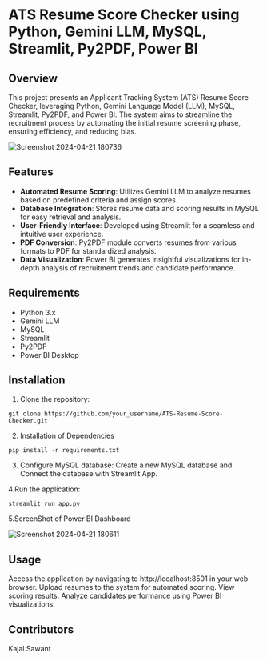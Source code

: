 # ATS Resume Score Checker using Python, Gemini LLM, MySQL, Streamlit, Py2PDF, Power BI

## Overview

This project presents an Applicant Tracking System (ATS) Resume Score Checker, leveraging Python, Gemini Language Model (LLM), MySQL, Streamlit, Py2PDF, and Power BI. The system aims to streamline the recruitment process by automating the initial resume screening phase, ensuring efficiency, and reducing bias.


![Screenshot 2024-04-21 180736](https://github.com/abhisheklahase29/ATS-Resume-Tracking-LLM-Project/assets/102788394/03b50652-d040-488e-af2a-a035bb1a1180)

## Features

- **Automated Resume Scoring**: Utilizes Gemini LLM to analyze resumes based on predefined criteria and assign scores.
- **Database Integration**: Stores resume data and scoring results in MySQL for easy retrieval and analysis.
- **User-Friendly Interface**: Developed using Streamlit for a seamless and intuitive user experience.
- **PDF Conversion**: Py2PDF module converts resumes from various formats to PDF for standardized analysis.
- **Data Visualization**: Power BI generates insightful visualizations for in-depth analysis of recruitment trends and candidate performance.

## Requirements

- Python 3.x
- Gemini LLM
- MySQL
- Streamlit
- Py2PDF
- Power BI Desktop

## Installation

1. Clone the repository:

```
git clone https://github.com/your_username/ATS-Resume-Score-Checker.git
```

2. Installation of Dependencies
```
pip install -r requirements.txt
```
3. Configure MySQL database:
  Create a new MySQL database and Connect the database with Streamlit App.

4.Run the application:
```
streamlit run app.py
```


5.ScreenShot of Power BI Dashboard

![Screenshot 2024-04-21 180611](https://github.com/abhisheklahase29/ATS-Resume-Tracking-LLM-Project/assets/102788394/35ff46ec-74b5-47d8-9890-75ab30222cec)

## Usage
Access the application by navigating to  http://localhost:8501 in your web browser.
Upload resumes to the system for automated scoring.
View scoring results.
Analyze candidates performance using Power BI visualizations.
## Contributors
Kajal Sawant



